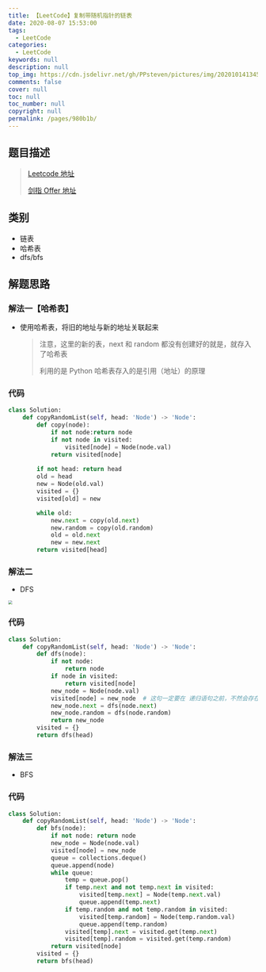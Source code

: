 ```yaml
---
title: 【LeetCode】复制带随机指针的链表
date: 2020-08-07 15:53:00
tags: 
  - LeetCode
categories: 
  - LeetCode
keywords: null
description: null
top_img: https://cdn.jsdelivr.net/gh/PPsteven/pictures/img/20201014134505.png
comments: false
cover: null
toc: null
toc_number: null
copyright: null
permalink: /pages/980b1b/
---
```


## 题目描述

> [Leetcode 地址](https://leetcode-cn.com/problems/copy-list-with-random-pointer/)
>
> [剑指 Offer 地址](https://leetcode-cn.com/problems/fu-za-lian-biao-de-fu-zhi-lcof/)

## 类别

- 链表
- 哈希表
- dfs/bfs

## 解题思路

### 解法一【哈希表】

- 使用哈希表，将旧的地址与新的地址关联起来

  > 注意，这里的新的表，next 和 random 都没有创建好的就是，就存入了哈希表
  >
  > 利用的是 Python 哈希表存入的是引用（地址）的原理

### 代码

```python
class Solution:
    def copyRandomList(self, head: 'Node') -> 'Node':
        def copy(node):
            if not node:return node
            if not node in visited:
                visited[node] = Node(node.val)
            return visited[node]
        
        if not head: return head 
        old = head 
        new = Node(old.val)
        visited = {}
        visited[old] = new 

        while old:
            new.next = copy(old.next)
            new.random = copy(old.random)
            old = old.next
            new = new.next 
        return visited[head]
```



### 解法二

- DFS

<img src="https://cdn.jsdelivr.net/gh/PPsteven/pictures/img/20200714175143.png" style="zoom:50%;" />

### 代码

```python
class Solution:
    def copyRandomList(self, head: 'Node') -> 'Node':
        def dfs(node):
            if not node: 
                return node 
            if node in visited:
                return visited[node]
            new_node = Node(node.val)
            visited[node] = new_node  # 这句一定要在 递归语句之前，不然会存在反复创建的问题
            new_node.next = dfs(node.next)
            new_node.random = dfs(node.random)
            return new_node
        visited = {}
        return dfs(head)
```



### 解法三

- BFS

### 代码

```python
class Solution:
    def copyRandomList(self, head: 'Node') -> 'Node':
        def bfs(node):
            if not node: return node 
            new_node = Node(node.val)
            visited[node] = new_node
            queue = collections.deque()
            queue.append(node)
            while queue:
                temp = queue.pop()
                if temp.next and not temp.next in visited:
                    visited[temp.next] = Node(temp.next.val)
                    queue.append(temp.next)
                if temp.random and not temp.random in visited:
                    visited[temp.random] = Node(temp.random.val)
                    queue.append(temp.random)
                visited[temp].next = visited.get(temp.next)
                visited[temp].random = visited.get(temp.random)
            return visited[node]
        visited = {}
        return bfs(head)
```

